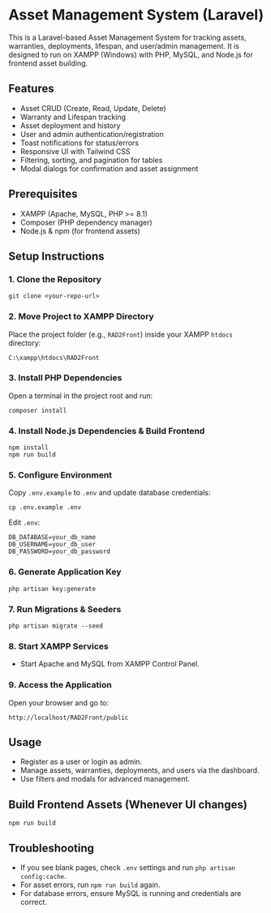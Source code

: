 # Asset Management System (Laravel)

This is a Laravel-based Asset Management System for tracking assets, warranties, deployments, lifespan, and user/admin management. It is designed to run on XAMPP (Windows) with PHP, MySQL, and Node.js for frontend asset building.

## Features
- Asset CRUD (Create, Read, Update, Delete)
- Warranty and Lifespan tracking
- Asset deployment and history
- User and admin authentication/registration
- Toast notifications for status/errors
- Responsive UI with Tailwind CSS
- Filtering, sorting, and pagination for tables
- Modal dialogs for confirmation and asset assignment

## Prerequisites
- XAMPP (Apache, MySQL, PHP >= 8.1)
- Composer (PHP dependency manager)
- Node.js & npm (for frontend assets)

## Setup Instructions

### 1. Clone the Repository
```
git clone <your-repo-url>
```

### 2. Move Project to XAMPP Directory
Place the project folder (e.g., `RAD2Front`) inside your XAMPP `htdocs` directory:
```
C:\xampp\htdocs\RAD2Front
```

### 3. Install PHP Dependencies
Open a terminal in the project root and run:
```
composer install
```

### 4. Install Node.js Dependencies & Build Frontend
```
npm install
npm run build
```

### 5. Configure Environment
Copy `.env.example` to `.env` and update database credentials:
```
cp .env.example .env
```
Edit `.env`:
```
DB_DATABASE=your_db_name
DB_USERNAME=your_db_user
DB_PASSWORD=your_db_password
```

### 6. Generate Application Key
```
php artisan key:generate
```

### 7. Run Migrations & Seeders
```
php artisan migrate --seed
```

### 8. Start XAMPP Services
- Start Apache and MySQL from XAMPP Control Panel.

### 9. Access the Application
Open your browser and go to:
```
http://localhost/RAD2Front/public
```

## Usage
- Register as a user or login as admin.
- Manage assets, warranties, deployments, and users via the dashboard.
- Use filters and modals for advanced management.

## Build Frontend Assets (Whenever UI changes)
```
npm run build
```

## Troubleshooting
- If you see blank pages, check `.env` settings and run `php artisan config:cache`.
- For asset errors, run `npm run build` again.
- For database errors, ensure MySQL is running and credentials are correct.
